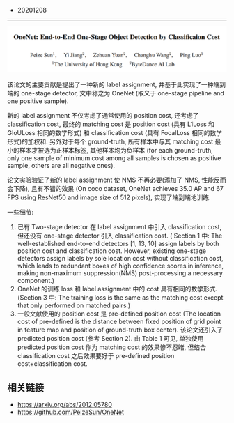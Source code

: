 - 20201208
----
![](<[2020] OneNet_ End-to-End One-Stage Object Detection by Classificaion Cost/paper_title.png>)

该论文的主要贡献是提出了一种新的 label assignment, 并基于此实现了一种端到端的 one-stage detector, 文中称之为 OneNet (取义于 one-stage pipeline and one positive sample). 

新的 label assignment 不仅考虑了通常使用的 position cost, 还考虑了 classification cost, 最终的 matching cost 是 position cost (具有 L1Loss 和 GIoULoss 相同的数学形式) 和 classification cost (具有 FocalLoss 相同的数学形式)的加权和. 另外对于每个 ground-truth, 所有样本中与其 matching cost 最小的样本才被选为正样本标签, 其他样本均为负样本 (for each ground-truth, only one sample of minimum cost among all samples is chosen as positive sample, others are all negative ones). 

论文实验验证了新的 label assignment 使 NMS 不再必要(添加了 NMS, 性能反而会下降), 且有不错的效果 (On coco dataset, OneNet achieves 35.0 AP and 67 FPS using ResNet50 and image size of 512 pixels), 实现了端到端地训练.

一些细节:
1) 已有 Two-stage detector 在 label assignment 中引入 classification cost, 但还没有 one-stage detector 引入 classification cost. ( Section 1 中: The well-established end-to-end detectors [1, 13, 10] assign labels by both position cost and classification cost. However, existing one-stage detectors assign labels by sole location cost without classification cost, which leads to redundant boxes of high confidence scores in inference, making non-maximum suppression(NMS) post-processing a necessary component.)
2) OneNet 的训练 loss 和 label assignment 中的 cost 具有相同的数学形式. (Section 3 中: The training loss is the same as the matching cost except that only performed on matched pairs.)
3) 一般文献使用的 position cost 是 pre-defined position cost (The location cost of pre-defined is the distance between fixed position of grid point in feature map and position of ground-truth box center). 该论文还引入了 predicted position cost (参考 Section 2). 由 Table 1 可见, 单独使用 predicted position cost 作为 matching cost 的效果惨不忍睹, 但结合 classification cost 之后效果要好于 pre-defined position cost+classification cost.

## 相关链接
- https://arxiv.org/abs/2012.05780
- https://github.com/PeizeSun/OneNet


